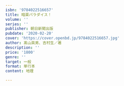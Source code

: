 ```yaml
---
isbn: '9784022516657'
title: 暗渠パラダイス！
volume: ''
series: ''
publisher: 朝日新聞出版
pubdate: '2020-02-20'
cover: 'https://cover.openbd.jp/9784022516657.jpg'
author: 髙山英男、吉村生／著
description: ''
price: '1800'
genre: ''
target: 一般
format: 単行本
content: 地理

---
```

